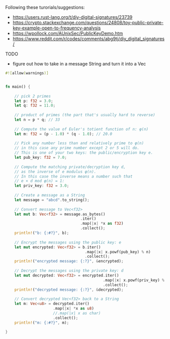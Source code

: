 Following these turorials/suggestions:
- https://users.rust-lang.org/t/diy-digital-signatures/23739
- https://crypto.stackexchange.com/questions/24808/toy-public-private-key-example-open-to-frequency-analysis
- https://wpollock.com/AUnixSec/PublicKeyDemo.htm
- https://www.reddit.com/r/codes/comments/abg9tj/diy_digital_signatures/

TODO
- figure out how to take in a message String and turn it into a Vec<f32>

```rust
#![allow(warnings)]


fn main() {
    
    // pick 2 primes
    let p: f32 = 3.0;
    let q: f32 = 11.0;
    
    // product of primes (the part that's usually hard to reverse) 
    let n = p * q; // 33
    
    // Compute the value of Euler's totient function of n: φ(n)
    let m: f32 = (p - 1.0) * (q - 1.0); // 20.0
    
    // Pick any number less than and relatively prime to φ(n)
    // in this case any prime number except 2 or 5 will do.
    // This is one of your two keys: the public/encryption key e.
    let pub_key: f32 = 7.0;
    
    // Compute the matching private/decryption key d, 
    // as the inverse of e modulus φ(n).
    // In this case the inverse means a number such that 
    // e × d mod φ(n) = 1:
    let priv_key: f32 = 3.0;
    
    // Create a message as a String
    let message = "abcd".to_string();
    
    // Convert message to Vec<f32> 
    let mut b: Vec<f32> = message.as_bytes()
                                 .iter()
                                 .map(|x| *x as f32)
                                 .collect();
    println!("b: {:#?}", b);
    
    // Encrypt the messages using the public key: e
    let mut encrypted: Vec<f32> = b.iter()
                                   .map(|x| x.powf(pub_key) % n)
                                   .collect();
    println!("encrypted message: {:?}", &encrypted);
    
    // Decrypt the messages using the private key: d
    let mut decrypted: Vec<f32> = encrypted.iter()
                                           .map(|x| x.powf(priv_key) % n)
                                           .collect();
    println!("decrypted message: {:?}", &decrypted);
    
    // Convert decrypted Vec<f32> back to a String
    let m: Vec<u8> = decrypted.iter()
                     .map(|x| *x as u8)
                     //.map(|x| x as char)
                     .collect();
    println!("m: {:#?}", m);
    
}
```
